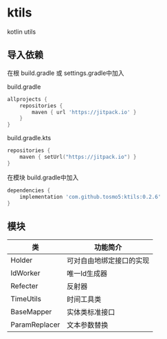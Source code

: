 # ktils

kotlin utils

## 导入依赖

在根 build.gradle 或 settings.gradle中加入

build.gradle
```groovy
allprojects {
    repositories {
        maven { url 'https://jitpack.io' }
    }
}
```

build.gradle.kts
```kotlin
repositories {
    maven { setUrl("https://jitpack.io") }
}
```

在模块 build.gradle中加入

```groovy
dependencies {
    implementation 'com.github.tosmo5:ktils:0.2.6'
}
```

## 模块
| 类             | 功能简介         |
|---------------|--------------|
| Holder        | 可对自由地绑定接口的实现 |
| IdWorker      | 唯一Id生成器      |
| Refecter      | 反射器          |
| TimeUtils     | 时间工具类        |
| BaseMapper    | 实体类标准接口      |
| ParamReplacer | 文本参数替换       |
